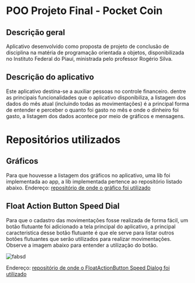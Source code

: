 # POO Projeto Final - Pocket Coin

## Descrição geral
Aplicativo desenvolvido como proposta de projeto de conclusão de disciplina na matéria de programação orientada a objetos, disponibilizada no Instituto Federal do Piauí, ministrada pelo professor Rogério Silva.

## Descrição do aplicativo
Este aplicativo destina-se a auxiliar pessoas no controle financeiro. dentre as principais funcionalidades que o aplicativo disponibiliza, a listagem dos dados do mês atual (incluindo todas as movimentações) é a principal forma de entender e perceber o quanto foi gasto no mês e onde o dinheiro foi gasto, a listagem dos dados acontece por meio de gráficos e mensagens.


# Repositórios utilizados


## Gráficos
Para que houvesse a listagem dos gráficos no aplicativo, uma lib foi implementada ao app,  a lib implementada pertence ao repositório listado abaixo.
Endereço: [repositório de onde o gráfico foi utilizado](https://github.com/PhilJay/MPAndroidChart)

## Float Action Button Speed Dial
Para que o cadastro das movimentações fosse realizada de forma fácil, um botão flutuante foi adicionado a tela principal do aplicativo, a principal caracteristica desse botão flutuante é que ele serve para listar outros botões flutuantes que serão utilizados para realizar movimentações.
Observe a imagem abaixo para entender a utilização do botão.

![fabsd](https://user-images.githubusercontent.com/36716898/52523813-216b0100-2c74-11e9-849d-0aeb5bad2bea.gif)

Endereço: [repositório de onde o FloatActionButton Speed Dialog foi utilizado](https://github.com/yavski/fab-speed-dial)
